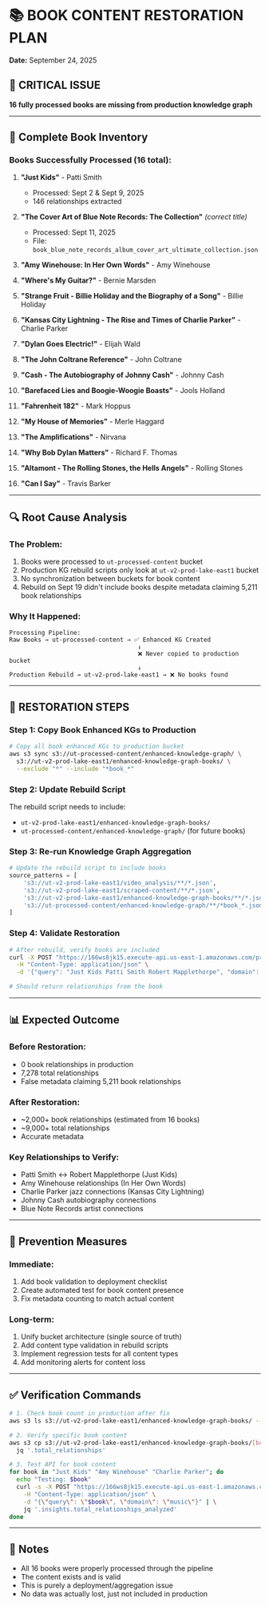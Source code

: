 # 📚 BOOK CONTENT RESTORATION PLAN
**Date:** September 24, 2025

## 🔴 CRITICAL ISSUE
**16 fully processed books are missing from production knowledge graph**

---

## 📖 Complete Book Inventory

### **Books Successfully Processed (16 total):**

1. **"Just Kids"** - Patti Smith
   - Processed: Sept 2 & Sept 9, 2025
   - 146 relationships extracted

2. **"The Cover Art of Blue Note Records: The Collection"** *(correct title)*
   - Processed: Sept 11, 2025
   - File: `book_blue_note_records_album_cover_art_ultimate_collection.json`

3. **"Amy Winehouse: In Her Own Words"** - Amy Winehouse

4. **"Where's My Guitar?"** - Bernie Marsden

5. **"Strange Fruit - Billie Holiday and the Biography of a Song"** - Billie Holiday

6. **"Kansas City Lightning - The Rise and Times of Charlie Parker"** - Charlie Parker

7. **"Dylan Goes Electric!"** - Elijah Wald

8. **"The John Coltrane Reference"** - John Coltrane

9. **"Cash - The Autobiography of Johnny Cash"** - Johnny Cash

10. **"Barefaced Lies and Boogie-Woogie Boasts"** - Jools Holland

11. **"Fahrenheit 182"** - Mark Hoppus

12. **"My House of Memories"** - Merle Haggard

13. **"The Amplifications"** - Nirvana

14. **"Why Bob Dylan Matters"** - Richard F. Thomas

15. **"Altamont - The Rolling Stones, the Hells Angels"** - Rolling Stones

16. **"Can I Say"** - Travis Barker

---

## 🔍 Root Cause Analysis

### **The Problem:**
1. Books were processed to `ut-processed-content` bucket
2. Production KG rebuild scripts only look at `ut-v2-prod-lake-east1` bucket
3. No synchronization between buckets for book content
4. Rebuild on Sept 19 didn't include books despite metadata claiming 5,211 book relationships

### **Why It Happened:**
```
Processing Pipeline:
Raw Books → ut-processed-content → ✅ Enhanced KG Created
                                    ↓
                                    ❌ Never copied to production bucket
                                    ↓
Production Rebuild → ut-v2-prod-lake-east1 → ❌ No books found
```

---

## 🔧 RESTORATION STEPS

### **Step 1: Copy Book Enhanced KGs to Production**
```bash
# Copy all book enhanced KGs to production bucket
aws s3 sync s3://ut-processed-content/enhanced-knowledge-graph/ \
  s3://ut-v2-prod-lake-east1/enhanced-knowledge-graph-books/ \
  --exclude "*" --include "*book_*"
```

### **Step 2: Update Rebuild Script**
The rebuild script needs to include:
- `ut-v2-prod-lake-east1/enhanced-knowledge-graph-books/`
- `ut-processed-content/enhanced-knowledge-graph/` (for future books)

### **Step 3: Re-run Knowledge Graph Aggregation**
```python
# Update the rebuild script to include books
source_patterns = [
    's3://ut-v2-prod-lake-east1/video_analysis/**/*.json',
    's3://ut-v2-prod-lake-east1/scraped-content/**/*.json',
    's3://ut-v2-prod-lake-east1/enhanced-knowledge-graph-books/**/*.json',  # ADD THIS
    's3://ut-processed-content/enhanced-knowledge-graph/**/*book_*.json'     # ADD THIS
]
```

### **Step 4: Validate Restoration**
```bash
# After rebuild, verify books are included
curl -X POST "https://166ws8jk15.execute-api.us-east-1.amazonaws.com/prod/v2/broker" \
  -H "Content-Type: application/json" \
  -d '{"query": "Just Kids Patti Smith Robert Mapplethorpe", "domain": "music"}'

# Should return relationships from the book
```

---

## 📊 Expected Outcome

### **Before Restoration:**
- 0 book relationships in production
- 7,278 total relationships
- False metadata claiming 5,211 book relationships

### **After Restoration:**
- ~2,000+ book relationships (estimated from 16 books)
- ~9,000+ total relationships
- Accurate metadata

### **Key Relationships to Verify:**
- Patti Smith ↔ Robert Mapplethorpe (Just Kids)
- Amy Winehouse relationships (In Her Own Words)
- Charlie Parker jazz connections (Kansas City Lightning)
- Johnny Cash autobiography connections
- Blue Note Records artist connections

---

## 🚨 Prevention Measures

### **Immediate:**
1. Add book validation to deployment checklist
2. Create automated test for book content presence
3. Fix metadata counting to match actual content

### **Long-term:**
1. Unify bucket architecture (single source of truth)
2. Add content type validation in rebuild scripts
3. Implement regression tests for all content types
4. Add monitoring alerts for content loss

---

## ✅ Verification Commands

```bash
# 1. Check book count in production after fix
aws s3 ls s3://ut-v2-prod-lake-east1/enhanced-knowledge-graph-books/ --recursive | wc -l

# 2. Verify specific book content
aws s3 cp s3://ut-v2-prod-lake-east1/enhanced-knowledge-graph-books/[book_file] - | \
  jq '.total_relationships'

# 3. Test API for book content
for book in "Just Kids" "Amy Winehouse" "Charlie Parker"; do
  echo "Testing: $book"
  curl -s -X POST "https://166ws8jk15.execute-api.us-east-1.amazonaws.com/prod/v2/broker" \
    -H "Content-Type: application/json" \
    -d "{\"query\": \"$book\", \"domain\": \"music\"}" | \
    jq '.insights.total_relationships_analyzed'
done
```

---

## 📝 Notes
- All 16 books were properly processed through the pipeline
- The content exists and is valid
- This is purely a deployment/aggregation issue
- No data was actually lost, just not included in production
